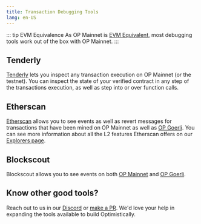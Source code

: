 ```yaml
---
title: Transaction Debugging Tools
lang: en-US
---
```


::: tip EVM Equivalence
As OP Mainnet is [EVM Equivalent](https://medium.com/ethereum-optimism/introducing-evm-equivalence-5c2021deb306), most debugging tools work out of the box with OP Mainnet.
:::

## Tenderly

[Tenderly](https://tenderly.co/) lets you inspect any transaction execution on OP Mainnet (or the testnet). 
You can inspect the state of your verified contract in any step of the transactions execution, as well as step into or over function calls. 

## Etherscan

[Etherscan](https://explorer.optimism.io) allows you to see events as well as revert messages for transactions that have been mined on OP Mainnet as well as [OP Goerli](https://goerli-explorer.optimism.io). 
You can see more information about all the L2 features Etherscan offers on our [Explorers page](./explorers.md#etherscan).


## Blockscout

Blockscout allows you to see events on both [OP Mainnet](https://blockscout.com/optimism/mainnet) and [OP Goerli](https://blockscout.com/optimism/goerli).

## Know other good tools?

Reach out to us in our [Discord](https://discord-gateway.optimism.io) or [make a PR](https://github.com/ethereum-optimism/community-hub/pulls). 
We'd love your help in expanding the tools available to build Optimistically. 
